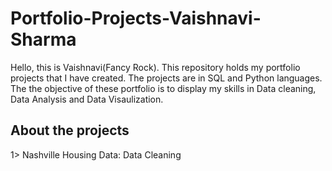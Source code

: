 # Portfolio-Projects-Vaishnavi-Sharma
Hello, this is Vaishnavi(Fancy Rock). This repository holds my portfolio projects that I have created. 
The projects are in SQL and Python languages. 
The the objective of these portfolio is to display my skills in Data cleaning, Data Analysis and Data Visaulization.

About the projects
---------------------
1> Nashville Housing Data: Data Cleaning 
